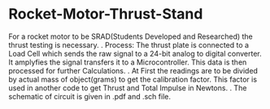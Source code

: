 # Rocket-Motor-Thrust-Stand
For a rocket motor to be SRAD(Students Developed and Researched) the thrust testing is necessary.
.
Process:
The thrust plate is connected to a Load Cell which sends the raw signal to a 24-bit analog to digital converter. It amplyfies the signal transfers it to a Microcontroller. This data is then processed for further Calculations.
.
At First the readings are to be divided by actual mass of object(grams) to get the calibration factor. This factor is used in another code to get Thrust and Total Impulse in Newtons.
.
The schematic of circuit is given in .pdf and .sch file.
